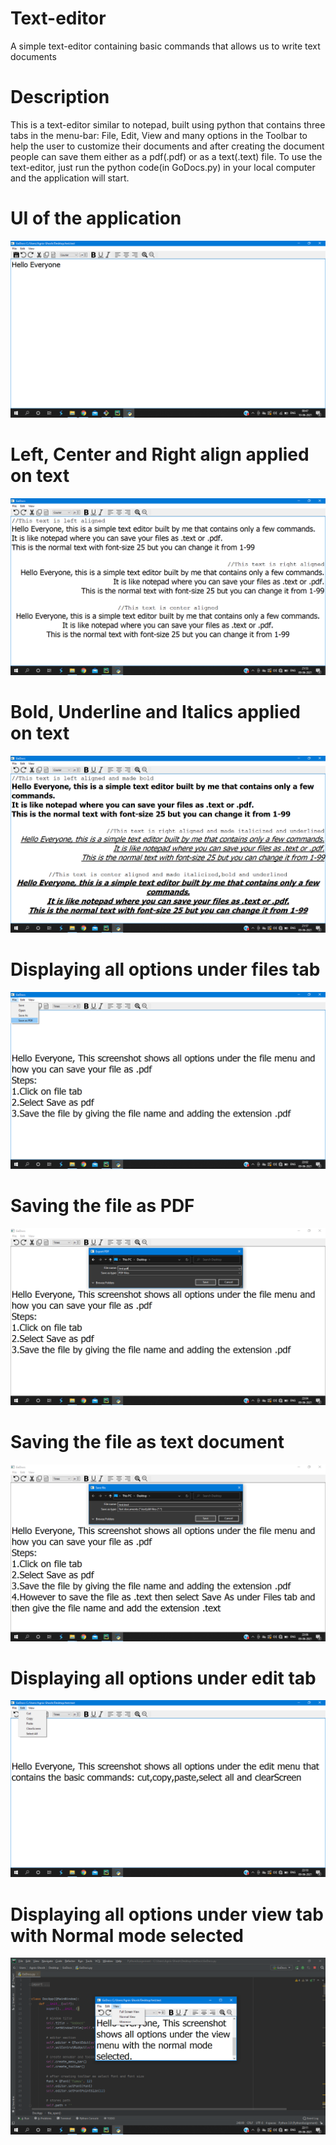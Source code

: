 # Text-editor
A simple text-editor containing basic commands that allows us to write text documents

# Description
This is a text-editor similar to notepad, built using python that contains three tabs in the menu-bar: File, Edit, View and many options in the Toolbar to help the user
to customize their documents and after creating the document people can save them either as a pdf(.pdf) or as a text(.text) file.
To use the text-editor, just run the python code(in GoDocs.py) in your local computer and the application will start.

# UI of the application
<img src="Screenshots/SS0.png"></img>

# Left, Center and Right align applied on text
<img src="Screenshots/SS1.png"></img>

# Bold, Underline and Italics applied on text
<img src="Screenshots/SS2.png"></img>

# Displaying all options under files tab
<img src="Screenshots/SS3.png"></img>

# Saving the file as PDF
<img src="Screenshots/SS4.png"></img>

# Saving the file as text document
<img src="Screenshots/SS5.png"></img>

# Displaying all options under edit tab
<img src="Screenshots/SS6.png"></img>

# Displaying all options under view tab with Normal mode selected
<img src="Screenshots/SS7.png"></img>
